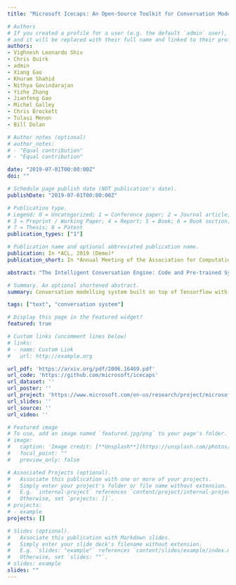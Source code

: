 ```yaml
---
title: "Microsoft Icecaps: An Open-Source Toolkit for Conversation Modeling"

# Authors
# If you created a profile for a user (e.g. the default `admin` user), write the username (folder name) here 
# and it will be replaced with their full name and linked to their profile.
authors:
- Vighnesh Leonardo Shiv
- Chris Quirk
- admin
- Xiang Gao
- Khuram Shahid
- Nithya Govindarajan
- Yizhe Zhang
- Jianfeng Gao
- Michel Galley
- Chris Brockett
- Tulasi Menon
- Bill Dolan

# Author notes (optional)
# author_notes:
# - "Equal contribution"
# - "Equal contribution"

date: "2019-07-01T00:00:00Z"
doi: ""

# Schedule page publish date (NOT publication's date).
publishDate: "2019-07-01T00:00:00Z"

# Publication type.
# Legend: 0 = Uncategorized; 1 = Conference paper; 2 = Journal article;
# 3 = Preprint / Working Paper; 4 = Report; 5 = Book; 6 = Book section;
# 7 = Thesis; 8 = Patent
publication_types: ["1"]

# Publication name and optional abbreviated publication name.
publication: In *ACL, 2019 (Demo)*
publication_short: In *Annual Meeting of the Association for Computational Linguistics, 2019 (Demo)*

abstract: "The Intelligent Conversation Engine: Code and Pre-trained Systems (Microsoft Icecaps) is an upcoming open-source natural language processing repository. Icecaps wraps TensorFlow functionality in a modular component-based architecture, presenting an intuitive and flexible paradigm for constructing sophisticated learning setups. Capabilities include multitask learning between models with shared parameters, upgraded language model decoding features, a range of built-in architectures, and a user-friendly data processing pipeline. The system is targeted toward conversational tasks, exploring diverse response generation, coherence, and knowledge grounding. Icecaps also provides pre-trained conversational models that can be either used directly or loaded for fine-tuning or bootstrapping other models; these models power an online demo of our framework."

# Summary. An optional shortened abstract.
summary: Conversation modelling system built on top of Tensorflow with customizable generation features.

tags: ["text", "conversation system"]

# Display this page in the Featured widget?
featured: true

# Custom links (uncomment lines below)
# links:
# - name: Custom Link
#   url: http://example.org

url_pdf: 'https://arxiv.org/pdf/2006.16469.pdf'
url_code: 'https://github.com/microsoft/icecaps'
url_dataset: ''
url_poster: ''
url_project: 'https://www.microsoft.com/en-us/research/project/microsoft-icecaps/'
url_slides: ''
url_source: ''
url_video: ''

# Featured image
# To use, add an image named `featured.jpg/png` to your page's folder. 
# image:
#   caption: 'Image credit: [**Unsplash**](https://unsplash.com/photos/pLCdAaMFLTE)'
#   focal_point: ""
#   preview_only: false

# Associated Projects (optional).
#   Associate this publication with one or more of your projects.
#   Simply enter your project's folder or file name without extension.
#   E.g. `internal-project` references `content/project/internal-project/index.md`.
#   Otherwise, set `projects: []`.
# projects:
# - example
projects: []

# Slides (optional).
#   Associate this publication with Markdown slides.
#   Simply enter your slide deck's filename without extension.
#   E.g. `slides: "example"` references `content/slides/example/index.md`.
#   Otherwise, set `slides: ""`.
# slides: example
slides: ""
---
```


<!-- {{% callout note %}}
Click the *Cite* button above to demo the feature to enable visitors to import publication metadata into their reference management software.
{{% /callout %}}

{{% callout note %}}
Create your slides in Markdown - click the *Slides* button to check out the example.
{{% /callout %}}

Supplementary notes can be added here, including [code, math, and images](https://wowchemy.com/docs/writing-markdown-latex/). -->
